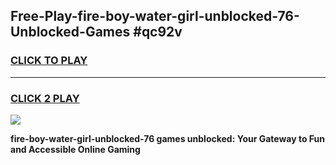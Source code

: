 
## Free-Play-fire-boy-water-girl-unblocked-76-Unblocked-Games #qc92v
<h3>
<a href="https://news.freeplayer.one?title=fire-boy-water-girl-unblocked-76&ref=8M">CLICK TO PLAY</a></h3>
<hr>

<h3>
<a href="https://news.freeplayer.one?title=fire-boy-water-girl-unblocked-76&ref=8M">CLICK 2 PLAY</a>
  
</h3>

<a href="https://news.freeplayer.one?title=fire-boy-water-girl-unblocked-76&ref=8M"><img src="https://clearcache.store/games.png"></a>


**fire-boy-water-girl-unblocked-76 games unblocked: Your Gateway to Fun and Accessible Online Gaming**
